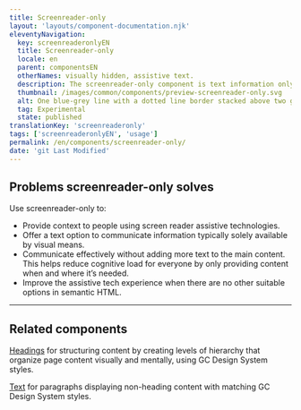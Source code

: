 ```yaml
---
title: Screenreader-only
layout: 'layouts/component-documentation.njk'
eleventyNavigation:
  key: screenreaderonlyEN
  title: Screenreader-only
  locale: en
  parent: componentsEN
  otherNames: visually hidden, assistive text.
  description: The screenreader-only component is text information only accessible with assistive technologies.
  thumbnail: /images/common/components/preview-screenreader-only.svg
  alt: One blue-grey line with a dotted line border stacked above two grey lines. The colour of all of the lines fades from the left to the right ends. A blue-grey sound icon is superimposed on the two bottom lines.
  tag: Experimental
  state: published
translationKey: 'screenreaderonly'
tags: ['screenreaderonlyEN', 'usage']
permalink: /en/components/screenreader-only/
date: 'git Last Modified'
---
```


## Problems screenreader-only solves

Use screenreader-only to:

- Provide context to people using screen reader assistive technologies.
- Offer a text option to communicate information typically solely available by visual means.
- Communicate effectively without adding more text to the main content. This helps reduce cognitive load for everyone by only providing content when and where it’s needed.
- Improve the assistive tech experience when there are no other suitable options in semantic HTML.

<hr/>

## Related components

<a href="{{ links.heading }}">Headings</a> for structuring content by creating levels of hierarchy that organize page content visually and mentally, using GC Design System styles.

<a href="{{ links.text }}">Text</a> for paragraphs displaying non-heading content with matching GC Design System styles.
